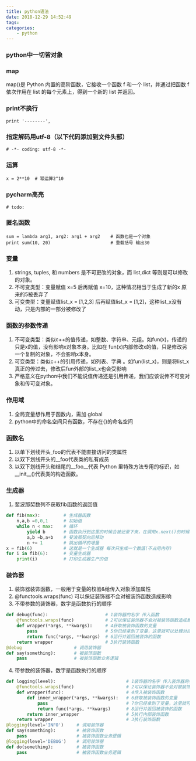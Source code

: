 ```yaml
---
title: python语法
date: 2018-12-29 14:52:49
tags:
categories:
    - python
---
```

### python中一切皆对象

### map
map()是 Python 内置的高阶函数，它接收一个函数 f 和一个 list，并通过把函数 f 依次作用在 list 的每个元素上，得到一个新的 list 并返回。

### print不换行
```
print '--------',
```

### 指定解码用utf-8（以下代码添加到文件头部）
```
# -*- coding: utf-8 -*-    
```

### 运算
```
x = 2**10  # 幂运算2^10
```

### pycharm高亮
```
# todo:
```

### 匿名函数
```
sum = lambda arg1, arg2: arg1 + arg2    # 函数也是一个对象
print sum(10, 20)                       # 重载括号 输出30
```

### 变量
1. strings, tuples, 和 numbers 是不可更改的对象，而 list,dict 等则是可以修改的对象。
2. 不可变类型：变量赋值 x=5 后再赋值 x=10，这种情况相当于生成了新的x 原来的5被丢弃了
3. 可变类型：变量赋值list_x = [1,2,3] 后再赋值list_x = [1,2]，这种list_x没有动，只是内部的一部分被修改了

### 函数的参数传递
1. 不可变类型：类似c++的值传递，如整数、字符串、元组。如fun(x)，传递的只是x的值，没有影响x对象本身。比如在 fun(x)内部修改x的值，只是修改另一个复制的对象，不会影响x本身。
2. 可变类型：类似c++的引用传递，如列表、字典  。如fun(list_x)，则是将list_x真正的传过去，修改后fun外部的list_x也会受影响
3. 严格意义在python中我们不能说值传递还是引用传递，我们应该说传不可变对象和传可变对象。

### 作用域
1. 全局变量想作用于函数内，需加 global
2. python中的命名空间只有函数，不存在{}的命名空间

### 函数名
1. 以单下划线开头_foo的代表不能直接访问的类属性
2. 以双下划线开头的__foo代表类的私有成员
3. 以双下划线开头和结尾的__foo__代表 Python 里特殊方法专用的标识，如__init__()代表类的构造函数。

### 生成器
1. 斐波那契数列不获取fib函数的返回值
```python
def fib(max):         # 生成器函数
    n,a,b =0,0,1      # 初始值
    while n < max:    # 循环
        yield b       # 函数执行到这里的时候会被记录下来，在调用x.next()的时候会继续执行
        a,b =b,a+b    # 斐波那契向后移动
        n += 1        # 跳出循环的增量
x = fib(6)            # 这就是一个生成器 每次只生成一个数值(不占用内存)
for i in fib(6):      # 变量生成器
    print(i)          # 打印生成器生产的值
```

### 装饰器
1. 装饰器装饰函数，一般用于变量的校验&给传入对象添加属性
2. @functools.wraps(func) 可以保证装饰器不会对被装饰函数造成影响
3. 不带参数的装饰器，数字是函数执行的顺序
```python
def debug(func):                      # 1装饰器的名字 传入函数
    @functools.wraps(func)            # 2可以保证装饰器不会对被装饰函数造成影响
    def wrapper(*args, **kwargs):     # 4获取被装饰函数的变量
        pass                          # 5你已经拿到了变量，这里就可以处理对应相关的业务逻辑
        return func(*args, **kwargs)  # 6运行并返回被装饰的函数
    return wrapper                    # 3执行装饰函数
@debug                    # 调用装饰器
def say(something):       # 被装饰函数
    pass                  # 被装饰函数业务逻辑
```
4. 带参数的装饰器，数字是函数执行的顺序
```python
def logging(level):                           # 1装饰器的名字 传入装饰器的参数
    @functools.wraps(func)                    # 2可以保证装饰器不会对被装饰函数造成影响
    def wrapper(func):                        # 4传入被装饰函数
        def inner_wrapper(*args, **kwargs):   # 6获取被装饰函数的变量
            pass                              # 7你已经拿到了变量，这里就可以处理对应相关的业务逻辑
            return func(*args, **kwargs)      # 8运行并返回被装饰的函数
        return inner_wrapper                  # 5执行内部装饰函数
    return wrapper                            # 3执行装饰函数
@logging(level='INFO')     # 调用装饰器
def say(something):        # 被装饰函数
    pass                   # 被装饰函数业务逻辑
@logging(level='DEBUG')    # 调用装饰器
def do(something):         # 被装饰函数
    pass                   # 被装饰函数业务逻辑
```
